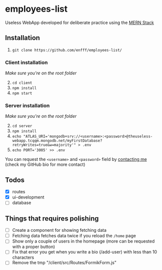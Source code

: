 # employees-list
Useless WebApp developed for deliberate practice using the [MERN Stack](https://www.educative.io/edpresso/what-is-mern-stack)

## Installation

1. `git clone https://github.com/enfff/employees-list/`

### Client installation
*Make sure you're on the root folder*

2. `cd client`
3. `npm install`
4. `npm start`

### Server installation
*Make sure you're on the root folder*

2. `cd server`
3. `npm install`
4. `echo "ATLAS_URI='mongodb+srv://<username>:<password>@theuseless-webapp.tcqqm.mongodb.net/myFirstDatabase?retryWrites=true&w=majority'" > .env`
5. `echo PORT='3005' >> .env`

You can request the `<username>` and `<password>` field by [contacting me](https://t.me/Enffff) (check my GitHub bio for more contact)

## Todos

- [x] routes
- [x] ui-development
- [ ] database

## Things that requires polishing
- [ ] Create a component for showing fetching data
- [ ] Fetching data fetches data twice if you reload the `/home` page
- [ ] Show only a couple of users in the homepage (more can be requested with a proper button)
- [ ] Fix that error you get when you write a bio (/add-user) with less than 10 characters
- [ ] Remove the tmp "/client/src/Routes/FormikForm.js"